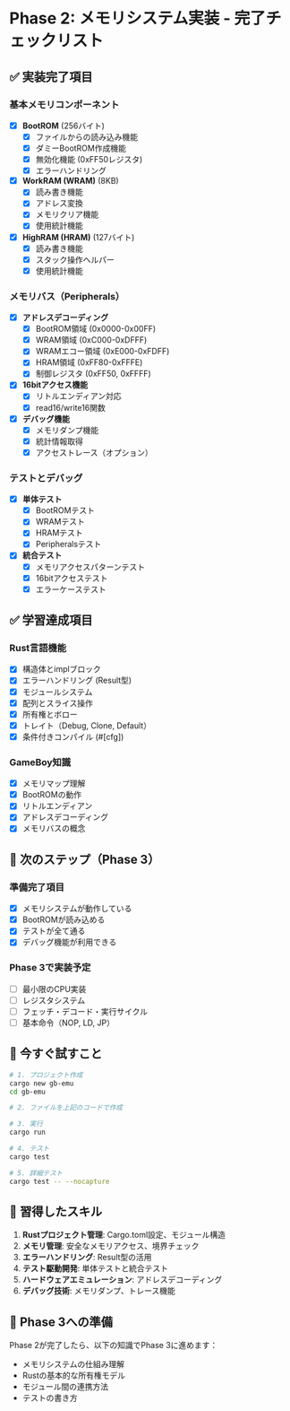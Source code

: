 # Phase 2: メモリシステム実装 - 完了チェックリスト

## ✅ 実装完了項目

### 基本メモリコンポーネント
- [x] **BootROM** (256バイト)
  - [x] ファイルからの読み込み機能
  - [x] ダミーBootROM作成機能
  - [x] 無効化機能 (0xFF50レジスタ)
  - [x] エラーハンドリング

- [x] **WorkRAM (WRAM)** (8KB)
  - [x] 読み書き機能
  - [x] アドレス変換
  - [x] メモリクリア機能
  - [x] 使用統計機能

- [x] **HighRAM (HRAM)** (127バイト)
  - [x] 読み書き機能
  - [x] スタック操作ヘルパー
  - [x] 使用統計機能

### メモリバス（Peripherals）
- [x] **アドレスデコーディング**
  - [x] BootROM領域 (0x0000-0x00FF)
  - [x] WRAM領域 (0xC000-0xDFFF)
  - [x] WRAMエコー領域 (0xE000-0xFDFF)
  - [x] HRAM領域 (0xFF80-0xFFFE)
  - [x] 制御レジスタ (0xFF50, 0xFFFF)

- [x] **16bitアクセス機能**
  - [x] リトルエンディアン対応
  - [x] read16/write16関数

- [x] **デバッグ機能**
  - [x] メモリダンプ機能
  - [x] 統計情報取得
  - [x] アクセストレース（オプション）

### テストとデバッグ
- [x] **単体テスト**
  - [x] BootROMテスト
  - [x] WRAMテスト 
  - [x] HRAMテスト
  - [x] Peripheralsテスト

- [x] **統合テスト**
  - [x] メモリアクセスパターンテスト
  - [x] 16bitアクセステスト
  - [x] エラーケーステスト

## ✅ 学習達成項目

### Rust言語機能
- [x] 構造体とimplブロック
- [x] エラーハンドリング (Result型)
- [x] モジュールシステム
- [x] 配列とスライス操作
- [x] 所有権とボロー
- [x] トレイト（Debug, Clone, Default）
- [x] 条件付きコンパイル (#[cfg])

### GameBoy知識
- [x] メモリマップ理解
- [x] BootROMの動作
- [x] リトルエンディアン
- [x] アドレスデコーディング
- [x] メモリバスの概念

## 🎯 次のステップ（Phase 3）

### 準備完了項目
- [x] メモリシステムが動作している
- [x] BootROMが読み込める
- [x] テストが全て通る
- [x] デバッグ機能が利用できる

### Phase 3で実装予定
- [ ] 最小限のCPU実装
- [ ] レジスタシステム
- [ ] フェッチ・デコード・実行サイクル
- [ ] 基本命令（NOP, LD, JP）

## 🔧 今すぐ試すこと

```bash
# 1. プロジェクト作成
cargo new gb-emu
cd gb-emu

# 2. ファイルを上記のコードで作成

# 3. 実行
cargo run

# 4. テスト
cargo test

# 5. 詳細テスト
cargo test -- --nocapture
```

## 📝 習得したスキル

1. **Rustプロジェクト管理**: Cargo.toml設定、モジュール構造
2. **メモリ管理**: 安全なメモリアクセス、境界チェック
3. **エラーハンドリング**: Result型の活用
4. **テスト駆動開発**: 単体テストと統合テスト
5. **ハードウェアエミュレーション**: アドレスデコーディング
6. **デバッグ技術**: メモリダンプ、トレース機能

## 🚀 Phase 3への準備

Phase 2が完了したら、以下の知識でPhase 3に進めます：
- メモリシステムの仕組み理解
- Rustの基本的な所有権モデル
- モジュール間の連携方法
- テストの書き方